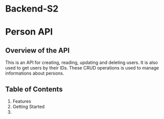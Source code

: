 # Backend-S2

# Person API

## Overview of the API
This is an API for creating, reading, updating and deleting users. It is also used to get users by their IDs. These CRUD operations is used to manage informations about persons.

## Table of Contents
1. Features
2. Getting Started
3. 
